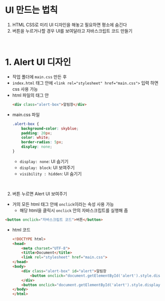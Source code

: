 # UI 만드는 법칙
1. HTML CSS로 미리 UI 디자인을 해놓고 필요하면 평소에 숨긴다
2. 버튼을 누르거나할 경우 UI를 보여달라고 자바스크립트 코드 만들기

<br>

# 1. Alert UI 디자인
- 작업 폴더에 `main.css` 만든 후
- `index.html` <head> 태그 안에 `<link rel="stylesheet" href="main.css">` 입력 하면 css 사용 가능
- html 파일의 <body> 태그 안
    ```html
    <div class="alert-box">알림창</div>
    ```
- main.css 파일
    ```css
    .alert-box {
        background-color: skyblue;
        padding: 20px;
        color: white;
        border-radius: 5px;
        display: none;
    }
    ```
    - `display: none`: UI 숨기기
    - `display: block`: UI 보여주기
    - `visibility : hidden`: UI 숨기기

<br>

2. 버튼 누르면 Alert UI 보여주기
- 거의 모든 html 태그 안에 `onclick`이라는 속성 사용 가능
    - 해당 html을 클릭시 `onclick` 안의 자바스크립트를 실행해 줌
```html
<button onclick="자바스크립트 코드">버튼</button>
```

- html 코드
    ```html
    <!DOCTYPE html>
    <head>
        <meta charset="UTF-8">
        <title>Document</title>
        <link rel="stylesheet" href="main.css">
    </head>
    <body>
        <div class="alert-box" id="alert">알림창
            <button onclick="document.getElementById('alert').style.display = 'none';">닫기</button>
        </div>
        <button onclick="document.getElementById('alert').style.display = 'block';">열기</button>
    </body>
    </html>
    ```